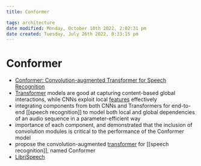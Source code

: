 ```yaml
---
title: Conformer

tags: architecture 
date modified: Monday, October 10th 2022, 2:02:31 pm
date created: Tuesday, July 26th 2022, 8:33:15 pm
---
```


# Conformer
- [Conformer: Convolution-augmented Transformer for Speech Recognition](https://arxiv.org/abs/2005.08100)
- [Transformer](Transformer.md) models are good at capturing content-based global interactions, while CNNs exploit local [features](Features.md) effectively
- integrating components from both CNNs and Transformers for end-to-end [[speech recognition]] to model both local and global dependencies of an audio sequence in a parameter-efficient way
- importance of each component, and demonstrated that the inclusion of convolution modules is critical to the performance of the Conformer model
- propose the convolution-augmented [transformer](Transformer.md) for [[speech recognition]], named Conformer
- [LibriSpeech](LibriSpeech.md)

